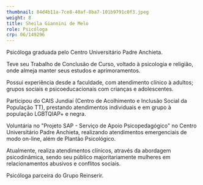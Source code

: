 ```yaml
---
thumbnail: 84d4b11a-7ce8-40af-8ba7-101b9791c0f3.jpeg
weight: 8
title: Sheila Giannini de Melo
role: Psicóloga
crp: 06/149296
---
```

Psicóloga graduada pelo Centro Universitário Padre Anchieta.

Teve seu Trabalho de Conclusão de Curso, voltado à psicologia e religião, onde almeja manter seus estudos e aprimoramentos.

Possui experiência desde a faculdade, com atendimento clínico à adultos; grupos sociais e psicoeducacionais com crianças e adolescentes.

Participou do CAIS Jundiaí (Centro de Acolhimento e Inclusão Social da População TT), prestando atendimentos individuais e em grupo à população LGBTQIAP+ e negra.

Voluntária no "Projeto SAP - Serviço de Apoio Psicopedagógico" no Centro Universitário Padre Anchieta, realizando atendimentos emergenciais de modo on-line, além de Plantão Psicológico.

Atualmente, realiza atendimentos clínicos, através da abordagem psicodinâmica, sendo seu público majoritariamente mulheres em relacionamentos abusivos e conflitos sociais.

Psicóloga parceira do Grupo Reinserir.